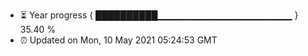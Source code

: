 - ⏳ Year progress { ██████████▁▁▁▁▁▁▁▁▁▁▁▁▁▁▁▁▁▁▁▁ } 35.40 %
- ⏰ Updated on Mon, 10 May 2021 05:24:53 GMT

